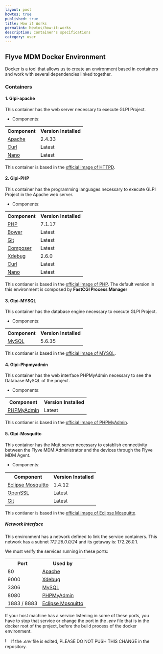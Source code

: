 ```yaml
---
layout: post
howtos: true
published: true
title: How it Works
permalink: howtos/how-it-works
description: Container's specifications
category: user
---
```


## Flyve MDM Docker Environment

Docker is a tool that allows us to create an environment based in containers and work with several dependencies linked together.

### Containers

#### 1. Glpi-apache

This container has the web server necessary to execute GLPI Project.

- Components:

<table class="zebra-style">
  <tbody>
  <tr>	   
     <th>Component</th>
     <th>Version Installed</th>
   </tr>
   <tr>
     <td><a href="https://www.apache.org/" alt="Apache">Apache</a></td>
     <td>2.4.33</td>
   </tr>
   <tr>
     <td><a href="https://curl.haxx.se/docs/manual.html" alt="Curl">Curl</a></td>
     <td>Latest</td>
   </tr>
   <tr>
     <td><a href="https://www.nano-editor.org/" alt="Nano">Nano</a></td>
     <td>Latest</td>
   </tr>
   </tbody>
</table>

This container is based in the [official image of HTTPD](https://hub.docker.com/_/httpd/).

#### 2. Glpi-PHP

This container has the programming languages necessary to execute GLPI Project in the Apache web server.

- Components:

<table class="zebra-style">
  <tbody>
  <tr>	   
     <th>Component</th>
     <th>Version Installed</th>
   </tr>
   <tr>
     <td><a href="http://php.net/manual/en/intro-whatis.php" alt="PHP">PHP</a></td>
     <td>7.1.17</td>
   </tr>
   <tr>
     <td><a href="https://bower.io/" alt="Bower">Bower</a></td>
     <td>Latest</td>
   </tr>
   <tr>
     <td><a href="https://git-scm.com/" alt="Git">Git</a></td>
     <td>Latest</td>
   </tr>
   <tr>
     <td><a href="https://getcomposer.org/" alt="Composer">Composer</a></td>
     <td>Latest</td>
   </tr>
   <tr>
     <td><a href="https://xdebug.org/docs/all_settings" alt="Xdebug">Xdebug</a></td>
     <td>2.6.0</td>
   </tr>
   <tr>
     <td><a href="https://curl.haxx.se/docs/manual.html" alt="Curl">Curl</a></td>
     <td>Latest</td>
   </tr>
   <tr>
     <td><a href="https://www.nano-editor.org/" alt="Nano">Nano</a></td>
     <td>Latest</td>
   </tr>
   </tbody>
</table>

This contianer is based in the [official image of PHP](https://hub.docker.com/_/php/).
The default version in this environment is composed by **FastCGI Process Manager**

#### 3. Glpi-MYSQL

This container has the database engine necessary to execute GLPI Project.

- Components:

<table class="zebra-style">
  <tbody>
  <tr>	   
     <th>Component</th>
     <th>Version Installed</th>
   </tr>
   <tr>
     <td><a href="https://www.mysql.com/" alt="MySQL">MySQL</a></td>
     <td>5.6.35</td>
   </tr>
   </tbody>
</table>

This contianer is based in the [official image of MYSQL](https://hub.docker.com/_/mysql/).

#### 4. Glpi-Phpmyadmin

This container has the web interface PHPMyAdmin necessary to see the Database MySQL of the project.

- Components:

<table class="zebra-style">
  <tbody>
  <tr>	   
     <th>Component</th>
     <th>Version Installed</th>
   </tr>
   <tr>
     <td><a href="https://www.phpmyadmin.net/" alt="PHPMyAdmin">PHPMyAdmin</a></td>
     <td>Latest</td>
   </tr>
   </tbody>
</table>

This contianer is based in the [official image of PHPMyAdmin](https://hub.docker.com/r/phpmyadmin/phpmyadmin/).

#### 5. Glpi-Mosquitto

This container has the Mqtt server necessary to establish connectivity between the Flyve MDM Administrator and the devices through the Flyve MDM Agent.

- Components:

<table class="zebra-style">
  <tbody>
  <tr>	   
     <th>Component</th>
     <th>Version Installed</th>
   </tr>
   <tr>
     <td><a href="https://mosquitto.org/" alt="Eclipse Mosquitto">Eclipse Mosquitto</a></td>
     <td>1.4.12</td>
   </tr>
   <tr>
     <td><a href="https://www.openssl.org/" alt="OpenSSL">OpenSSL</a></td>
     <td>Latest</td>
   </tr>
   <tr>
     <td><a href="https://git-scm.com/" alt="Git">Git</a></td>
     <td>Latest</td>
   </tr>
   </tbody>
</table>

This contianer is based in the [official image of Eclipse Mosquitto](https://hub.docker.com/_/eclipse-mosquitto/).

##### Network interface

This environment has a network defined to link the service containers. This network has a subnet *172.26.0.0/24* and its getaway is: 172.26.0.1.

We must verify the services running in these ports:

<table class="zebra-style">
  <tbody>
  <tr>	   
     <th>Port</th>
     <th>Used by</th>
   </tr>
   <tr>
     <td>80</td>
     <td><a href="https://www.apache.org/" alt="Apache">Apache</a></td>
   </tr>
   <tr>
     <td>9000</td>
     <td><a href="https://xdebug.org/docs/all_settings" alt="Xdebug">Xdebug</a></td>
   </tr>
   <tr>
     <td>3306</td>
     <td><a href="https://www.mysql.com/" alt="MySQL">MySQL</a></td>
   </tr>
   <tr>
     <td>8080</td>
     <td><a href="https://www.phpmyadmin.net/" alt="PHPMyAdmin">PHPMyAdmin</a></td>
   </tr>
   <tr>
     <td>1883 / 8883</td>
     <td><a href="https://mosquitto.org/" alt="Eclipse Mosquitto">Eclipse Mosquitto</a></td>
   </tr>
   </tbody>
</table>

If your host machine has a service listening in some of these ports, you have to stop that service or change the port in the *.env* file that is in the docker root of the project, before the build process of the  docker environment.

<img src="{{ '/images/picto-warning.png' | absolute_url }}" alt="Important!" height="16px"/> If the *.env* file is edited, PLEASE DO NOT PUSH THIS CHANGE in the repository.